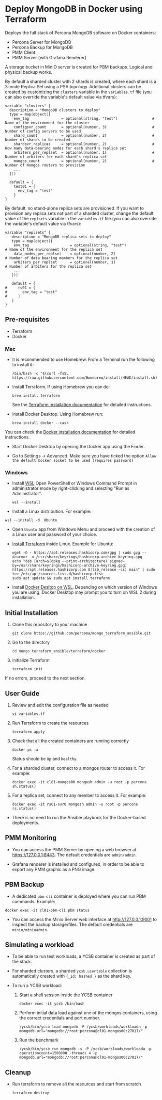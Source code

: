 # Deploy MongoDB in Docker using Terraform

Deploys the full stack of Percona MongoDB software on Docker containers:

- Percona Server for MongoDB
- Percona Backup for MongoDB
- PMM Client
- PMM Server (with Grafana Renderer)

A storage bucket in MinIO server is created for PBM backups. Logical and physical backup works. 

By default a sharded cluster with 2 shards is created, where each shard is a 3-node Replica Set using a PSA topology. Additional clusters can be created by customizing the `clusters` variable in the `variables.tf` file (you can also override the variable's default value via tfvars):

```
variable "clusters" {
  description = "MongoDB clusters to deploy"
  type = map(object({
    env_tag               = optional(string, "test")                # Name of the environment for the cluster
    configsvr_count       = optional(number, 3)                     # Number of config servers to be used
    shard_count           = optional(number, 2)                     # Number of shards to be created
    shardsvr_replicas     = optional(number, 2)                     # How many data-bearing nodes for each shard's replica set
    arbiters_per_replset  = optional(number, 1)                     # Number of arbiters for each shard's replica set
    mongos_count          = optional(number, 2)                     # Number of mongos routers to provision
    ...
  }))

  default = {
    test01 = {
      env_tag = "test"
    }
}
```

By default, no stand-alone replica sets are provisioned. If you want to provision any replica sets not part of a sharded cluster, change the default value of the `replsets` variable in the `variables.tf` file (you can also override the variable's default value via tfvars):

```
variable "replsets" {
   description = "MongoDB replica sets to deploy"
   type = map(object({
    env_tag                   = optional(string, "test")               # Name of the environment for the replica set
    data_nodes_per_replset    = optional(number, 2)                    # Number of data bearing members for the replica set
    arbiters_per_replset      = optional(number, 1)                    # Number of arbiters for the replica set
    ...
   })) 

   default = {
#     rs01 = {
#       env_tag = "test"
#     }
   }
}
```

## Pre-requisites

- Terraform
- Docker

### Mac

- It is recommended to use Homebrew. From a Terminal run the following to install it:
  
  ```
  /bin/bash -c "$(curl -fsSL https://raw.githubusercontent.com/Homebrew/install/HEAD/install.sh)"
  ```

- Install Terraform. If using Homebrew you can do:
  
  ```
  brew install terraform
  ```
  
  See the [Terraform installation documentation](https://developer.hashicorp.com/terraform/tutorials/aws-get-started/install-cli#install-terraform) for detailed instructions.

- Install Docker Desktop. Using Homebrew run:
  
  ```
  brew install docker --cask
  ```

You can check the [Docker installation documentation](https://docs.docker.com/engine/install/) for detailed instructions.

- Start Docker Desktop by opening the Docker app using the Finder.

- Go to Settings -> Advanced. Make sure you have ticked the option `Allow the default Docker socket to be used (requires password)`

### Windows

- Install [WSL](https://learn.microsoft.com/en-us/windows/wsl/install)
  Open PowerShell or Windows Command Prompt in administrator mode by right-clicking and selecting "Run as Administrator".

  ```
  wsl --install
  ```

- Install a Linux distribution. For example:
```
wsl --install -d  Ubuntu
```

- Open `Ubuntu` app from Windows Menu and proceed with the creation of a Linux user and password of your choice.

- [Install Terraform](https://developer.hashicorp.com/terraform/install) inside Linux. Example for Ubuntu:

  ```
  wget -O - https://apt.releases.hashicorp.com/gpg | sudo gpg --dearmor -o /usr/share/keyrings/hashicorp-archive-keyring.gpg
  echo "deb [arch=$(dpkg --print-architecture) signed-by=/usr/share/keyrings/hashicorp-archive-keyring.gpg] https://apt.releases.hashicorp.com $(lsb_release -cs) main" | sudo tee /etc/apt/sources.list.d/hashicorp.list
  sudo apt update && sudo apt install terraform
  ```

- Install [Docker Desltop on WSL](https://docs.docker.com/desktop/features/wsl/#turn-on-docker-desktop-wsl-2). Depending on which version of Windows you are using, Docker Desktop may prompt you to turn on WSL 2 during installation.


## Initial Installation

1. Clone this repository to your machine

    ```
    git clone https://github.com/percona/mongo_terraform_ansible.git
    ```

2. Go to the directory
    
    ```
    cd mongo_terraform_ansible/terraform/docker
    ```

3. Initialize Terraform 

    ```
    terraform init
    ```

If no errors, proceed to the next section.

## User Guide

1. Review and edit the configuration file as needed


    ```
    vi variables.tf
    ```

2. Run Terraform to create the resources

    ```
    terraform apply
    ``` 

3. Check that all the created containers are running correctly

    ```
    docker ps -a
    ```
    Status should be `Up` and `healthy`.

4. For a sharded cluster, connect to a mongos router to access it. For example:

    ```
    docker exec -it cl01-mongos00 mongosh admin -u root -p percona
    sh.status()
    ```

5. For a replica set, connect to any member to access it. For example:

    ```
    docker exec -it rs01-svr0 mongosh admin -u root -p percona
    rs.status()
    ```

- There is no need to run the Ansible playbook for the Docker-based deployments.

## PMM Monitoring

- You can access the PMM Server by opening a web browser at https://127.0.0.1:8443. The default credentials are `admin/admin`.

- Grafana renderer is installed and configured, in order to be able to export any PMM graphic as a PNG image.

## PBM Backup

- A dedicated `pbm-cli` container is deployed where you can run PBM commands. Example:

```
docker exec -it cl01-pbm-cli pbm status
```

- You can access the Minio Server web interface at http://127.0.0.1:9001 to inspect the backup storage/files. The default credentials are `minio/minioadmin`.

## Simulating a workload

- To be able to run test workloads, a YCSB container is created as part of the stack. 
- For sharded clusters, a sharded `ycsb.usertable` collection is automatically created with `{_id: hashed }` as the shard key. 

- To run a YCSB workload:

  1. Start a shell session inside the YCSB container

     ```
     docker exec -it ycsb /bin/bash
     ```

  2. Perform initial data load against one of the mongos containers, using the correct credentials and port number.

     ```
     /ycsb/bin/ycsb load mongodb -P /ycsb/workloads/workloada -p mongodb.url="mongodb://root:percona@cl01-mongos00:27017/"
     ```

  3. Run the benchmark

     ```
     /ycsb/bin/ycsb run mongodb -s -P /ycsb/workloads/workloada -p operationcount=1500000 -threads 4 -p mongodb.url="mongodb://root:percona@cl01-mongos00:27017/"
     ```

## Cleanup

- Run terraform to remove all the resources and start from scratch

  ```
  terraform destroy
  ```
